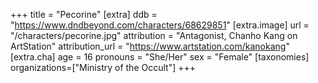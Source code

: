+++
title = "Pecorine"
[extra]
ddb = "https://www.dndbeyond.com/characters/68629851"
[extra.image]
url = "/characters/pecorine.jpg"
attribution = "Antagonist, Chanho Kang on ArtStation"
attribution_url = "https://www.artstation.com/kanokang"
[extra.cha]
age = 16
pronouns = "She/Her"
sex = "Female"
[taxonomies]
organizations=["Ministry of the Occult"]
+++



